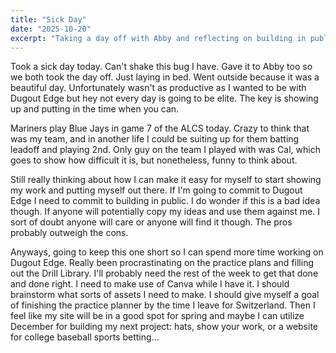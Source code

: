 ```yaml
---
title: "Sick Day"
date: "2025-10-20"
excerpt: "Taking a day off with Abby and reflecting on building in public with Dugout Edge."
---
```


Took a sick day today. Can't shake this bug I have. Gave it to Abby too so we both took the day off. Just laying in bed. Went outside because it was a beautiful day. Unfortunately wasn't as productive as I wanted to be with Dugout Edge but hey not every day is going to be elite. The key is showing up and putting in the time when you can.

Mariners play Blue Jays in game 7 of the ALCS today. Crazy to think that was my team, and in another life I could be suiting up for them batting leadoff and playing 2nd. Only guy on the team I played with was Cal, which goes to show how difficult it is, but nonetheless, funny to think about.

Still really thinking about how I can make it easy for myself to start showing my work and putting myself out there. If I'm going to commit to Dugout Edge I need to commit to building in public. I do wonder if this is a bad idea though. If anyone will potentially copy my ideas and use them against me. I sort of doubt anyone will care or anyone will find it though. The pros probably outweigh the cons.

Anyways, going to keep this one short so I can spend more time working on Dugout Edge. Really been procrastinating on the practice plans and filling out the Drill Library. I'll probably need the rest of the week to get that done and done right. I need to make use of Canva while I have it. I should brainstorm what sorts of assets I need to make. I should give myself a goal of finishing the practice planner by the time I leave for Switzerland. Then I feel like my site will be in a good spot for spring and maybe I can utilize December for building my next project: hats, show your work, or a website for college baseball sports betting...
